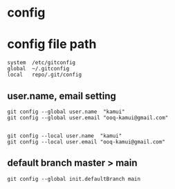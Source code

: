 
# config


# config file path

```
system  /etc/gitconfig
global  ~/.gitconfig
local   repo/.git/config
```


## user.name, email setting

```
git config --global user.name  "kamui"
git config --global user.email "ooq-kamui@gmail.com"


git config --local user.name  "kamui"
git config --local user.email "ooq-kamui@gmail.com"
```


## default branch master > main

```
git config --global init.defaultBranch main
```




